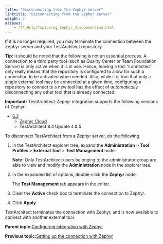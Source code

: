 ```yaml
--- 
title: "Disconnecting from the Zephyr server"
linktitle: "Disconnecting from the Zephyr server"
weight: 2
aliases: 
    - /TA_Help/Topics/ug_Zephyr_disconnection.html
---
```


If it is no longer required, you may terminate the connection between the Zephyr server and your TestArchitect repository.

**Tip:** It should be noted that the following is not an essential process. A connection to a third party tool \(such as Quality Center or Team Foundation Server\) is only active when it is in use. Hence, leaving a tool “connected” only really means that the repository is configured to allow for such a connection to be activated when needed. Also, while it is true that only a single external tool may be connected at a given time, configuring a repository to connect to a new tool has the effect of *automatically* disconnecting any other tool that is already connected.

**Important:** TestArchitect-Zephyr integration supports the following versions of Zephyr.

-   [6.2](https://zephyrdocs.atlassian.net/wiki/spaces/ZE61/pages/550633474/6.2+Release+Notes)
    -   [Zephyr Cloud](https://zephyrdocs.atlassian.net/wiki/spaces/ZE61/pages/263521484/Zephyr+Enterprise+Cloud+Requirements)
    -   TestArchitect 8.4 Update 4 & 5

To disconnect TestArchitect from a Zephyr server, do the following:

1.  In the TestArchitect explorer tree, expand the **Administration** \> **Tool Profiles** \> **External Tool** \> **Test Management** node.

    **Note:** Only TestArchitect users belonging to the administrator group are able to view and modify the **Administration** node in the explorer tree.

2.  In the expanded list of options, double-click the **Zephyr** node.

    The **Test Management** tab appears in the editor.

3.  Clear the **Active** check box to terminate the connection to Zephyr.

4.  Click **Apply**.


TestArchitect terminates the connection with Zephyr, and is now available to connect with another external tool.

**Parent topic:**[Configuring integration with Zephyr](/TA_Help/Topics/ug_Zephyr_configuring.html)

**Previous topic:**[Setting up the connection with Zephyr](/TA_Help/Topics/ug_Zephyr_setting_up_connection.html)

